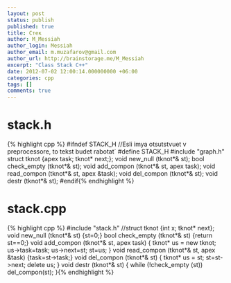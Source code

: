 ```yaml
---
layout: post
status: publish
published: true
title: Стек
author: M_Messiah
author_login: Messiah
author_email: m.muzafarov@gmail.com
author_url: http://brainstorage.me/M_Messiah
excerpt: "Class Stack C++"
date: 2012-07-02 12:00:14.000000000 +06:00
categories: cpp
tags: []
comments: true
---
```


# stack.h #
{% highlight cpp %}
#ifndef STACK_H //Esli imya otsutstvuet v preprocessore, to tekst budet rabotat`
#define STACK_H
#include "graph.h"
struct tknot {apex task; tknot* next;};
void new_null (tknot*& st);
bool check_empty (tknot*& st);
void add_compon (tknot*& st, apex task);
void read_compon (tknot*& st, apex &task);
void del_compon (tknot*& st);
void destr (tknot*& st);
#endif{% endhighlight %}
# stack.cpp #
{% highlight cpp %}
#include "stack.h"
//struct tknot {int x; tknot* next};
void new_null (tknot*& st) {st=0;}
bool check_empty (tknot*& st) {return st==0;}
void add_compon (tknot*& st, apex task) {
	tknot* us = new tknot;
	us->task=task;
	us->next=st;
	st=us;
}
void read_compon (tknot*& st, apex &task) {task=st->task;}
void del_compon (tknot*& st) {
	tknot* us = st;
	st=st->next;
	delete us;
}
void destr (tknot*& st) {
	while (!check_empty (st)) del_compon(st);
}{% endhighlight %}
